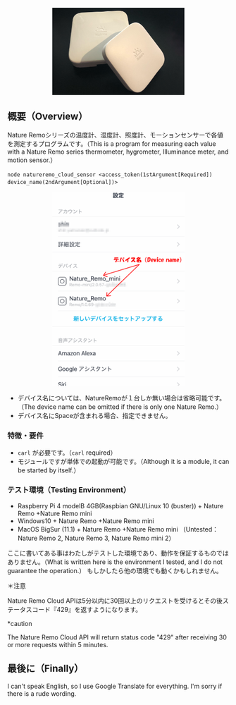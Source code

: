 <p align="center">
  <img src="img/nature_remo.png" width="300">
</p>

## 概要（Overview）

Nature Remoシリーズの温度計、湿度計、照度計、モーションセンサーで各値を測定するプログラムです。（This is a program for measuring each value with a Nature Remo series thermometer, hygrometer, Illuminance meter, and motion sensor.）

`node natureremo_cloud_sensor <access_token(1stArgument[Required]) device_name(2ndArgument[Optional])>`

<p align="center">
  <img src="img/device_name.png" width="300">
</p>

* デバイス名については、NatureRemoが１台しか無い場合は省略可能です。（The device name can be omitted if there is only one Nature Remo.）
* デバイス名にSpaceが含まれる場合、指定できません。

### 特徴・要件

* `carl` が必要です。（`carl` required）
* モジュールですが単体での起動が可能です。（Although it is a module, it can be started by itself.）

### テスト環境（Testing Environment）

* Raspberry Pi 4 modelB 4GB(Raspbian GNU/Linux 10 (buster)) + Nature Remo +Nature Remo mini
* Windows10 + Nature Remo +Nature Remo mini
* MacOS BigSur (11.1) + Nature Remo +Nature Remo mini
（Untested：Nature Remo 2, Nature Remo 3, Nature Remo mini 2）

ここに書いてある事はわたしがテストした環境であり、動作を保証するものではありません。（What is written here is the environment I tested, and I do not guarantee the operation.）
もしかしたら他の環境でも動くかもしれません。


＊注意

Nature Remo Cloud APIは5分以内に30回以上のリクエストを受けるとその後ステータスコード『429』を返すようになります。

*caution

The Nature Remo Cloud API will return status code "429" after receiving 30 or more requests within 5 minutes.

## 最後に（Finally）

I can't speak English, so I use Google Translate for everything. I'm sorry if there is a rude wording.
